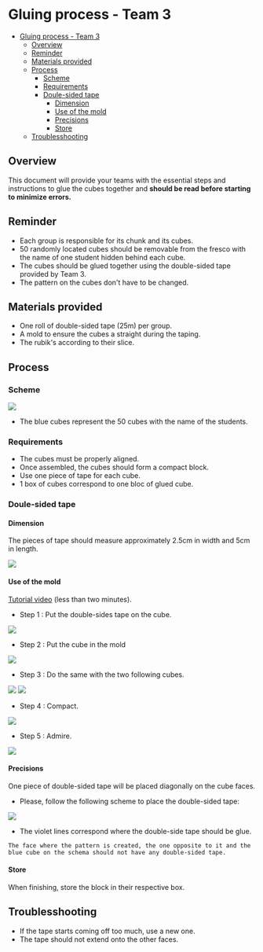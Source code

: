 # Gluing process - Team 3

- [Gluing process - Team 3](#gluing-process---team-3)
  - [Overview](#overview)
  - [Reminder](#reminder)
  - [Materials provided](#materials-provided)
  - [Process](#process)
    - [Scheme](#scheme)
    - [Requirements](#requirements)
    - [Doule-sided tape](#doule-sided-tape)
      - [Dimension](#dimension)
      - [Use of the mold](#use-of-the-mold)
      - [Precisions](#precisions)
      - [Store](#store)
  - [Troublesshooting](#troublesshooting)

## Overview

This document will provide your teams with the essential steps and instructions to glue the cubes together and **should be read before starting to minimize errors.**

## Reminder

- Each group is responsible for its chunk and its cubes.
- 50 randomly located cubes should be removable from the fresco with the name of one student hidden behind each cube.
- The cubes should be glued together using the double-sided tape provided by Team 3.
- The pattern on the cubes don't have to be changed.

## Materials provided

- One roll of double-sided tape (25m) per group.
- A mold to ensure the cubes a straight during the taping.
- The rubik's according to their slice.

## Process

### Scheme

<img src="../images/Cube_names.png" style="max-width: 100%">

- The blue cubes represent the 50 cubes with the name of the students.

### Requirements

- The cubes must be properly aligned.
- Once assembled, the cubes should form a compact block.
- Use one piece of tape for each cube.
- 1 box of cubes correspond to one bloc of glued cube.

### Doule-sided tape

#### Dimension

The pieces of tape should measure approximately 2.5cm in width and 5cm in length.

<img src="../images/tapeDimension.png" style="max-width: 15%">

#### Use of the mold

[Tutorial video](https://youtu.be/NkQtOh_3EXg?si=_nOc0ZW8SRY_Rldn) (less than two minutes).

- Step 1 : Put the double-sides tape on the cube.
  
<img src="../images/step1.jpg" style="max-width: 45%">

- Step 2 : Put the cube in the mold

<img src="../images/step2.jpg" style="max-width: 45%">

- Step 3 : Do the same with the two following cubes.

<img src="../images/step4.jpg" style="max-width: 45%">


<img src="../images/step5.jpg" style="max-width: 45%">

- Step 4 : Compact.

<img src="../images/step6.jpg" style="max-width: 45%">

- Step 5 : Admire.

<img src="../images/step7.jpg" style="max-width: 45%">

#### Precisions

One piece of double-sided tape will be placed diagonally on the cube faces.

- Please, follow the following scheme to place the double-sided tape:

<img src="../images/glued.jpg" style="max-width: 55%">

- The violet lines correspond where the double-side tape should be glue.

``The face where the pattern is created, the one opposite to it and the blue cube on the schema should not have any double-sided tape.``

#### Store

When finishing, store the block in their respective box.

## Troublesshooting

- If the tape starts coming off too much, use a new one.
- The tape should not extend onto the other faces.
